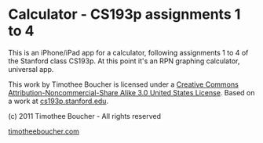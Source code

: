 Calculator - CS193p assignments 1 to 4
======================================

This is an iPhone/iPad app for a calculator, following assignments 1 to 4 of the Stanford class CS193p.
At this point it's an RPN graphing calculator, universal app.


This work by Timothee Boucher is licensed under a [Creative Commons Attribution-Noncommercial-Share Alike 3.0 United States License](http://creativecommons.org/licenses/by-nc-sa/3.0/us/). Based on a work at [cs193p.stanford.edu](http://cs193p.stanford.edu).

(c) 2011 Timothee Boucher - All rights reserved

[timotheeboucher.com](http://www.timotheeboucher.com)


